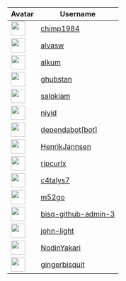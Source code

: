 <!-- CONTRIBUTORS START -->
| Avatar | Username |
|--------|----------|
| <img src="https://avatars.githubusercontent.com/u/54558767?v=4" width="32"/> | [chimp1984](https://github.com/chimp1984) |
| <img src="https://avatars.githubusercontent.com/u/95712046?v=4" width="32"/> | [alvasw](https://github.com/alvasw) |
| <img src="https://avatars.githubusercontent.com/u/98610826?v=4" width="32"/> | [alkum](https://github.com/alkum) |
| <img src="https://avatars.githubusercontent.com/u/36207203?v=4" width="32"/> | [ghubstan](https://github.com/ghubstan) |
| <img src="https://avatars.githubusercontent.com/u/99251513?v=4" width="32"/> | [salokiam](https://github.com/salokiam) |
| <img src="https://avatars.githubusercontent.com/u/20237127?v=4" width="32"/> | [niyid](https://github.com/niyid) |
| <img src="https://avatars.githubusercontent.com/in/29110?v=4" width="32"/> | [dependabot[bot]](https://github.com/dependabot[bot]) |
| <img src="https://avatars.githubusercontent.com/u/116298498?v=4" width="32"/> | [HenrikJannsen](https://github.com/HenrikJannsen) |
| <img src="https://avatars.githubusercontent.com/u/170962?v=4" width="32"/> | [ripcurlx](https://github.com/ripcurlx) |
| <img src="https://avatars.githubusercontent.com/u/105240178?v=4" width="32"/> | [c4talys7](https://github.com/c4talys7) |
| <img src="https://avatars.githubusercontent.com/u/735155?v=4" width="32"/> | [m52go](https://github.com/m52go) |
| <img src="https://avatars.githubusercontent.com/u/51445974?v=4" width="32"/> | [bisq-github-admin-3](https://github.com/bisq-github-admin-3) |
| <img src="https://avatars.githubusercontent.com/u/9424721?v=4" width="32"/> | [john-light](https://github.com/john-light) |
| <img src="https://avatars.githubusercontent.com/u/101885979?v=4" width="32"/> | [NodinYakari](https://github.com/NodinYakari) |
| <img src="https://avatars.githubusercontent.com/u/100865745?v=4" width="32"/> | [gingerbisquit](https://github.com/gingerbisquit) |
<!-- CONTRIBUTORS END -->

















